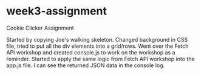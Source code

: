 # week3-assignment

Cookie Clicker Assignment

Started by copying Joe's walking skeleton.
Changed background in CSS file, tried to put all the div elements into a grid/rows.
Went over the Fetch API workshop and created console.js to work on the workshop as a reminder.
Started to apply the same logic from Fetch API workshop into the app.js file.
I can see the returned JSON data in the console log.

